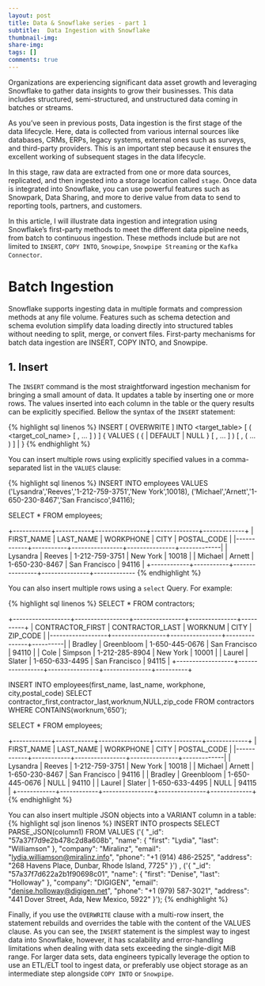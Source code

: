 ```yaml
---
layout: post
title: Data & Snowflake series - part 1
subtitle:  Data Ingestion with Snowflake
thumbnail-img: 
share-img: 
tags: []
comments: true
---
```


Organizations are experiencing significant data asset growth and leveraging Snowflake to gather data insights to grow their businesses. This data includes structured, semi-structured, and unstructured data coming in batches or streams.

As you’ve seen in previous posts, Data ingestion is the first stage of the data lifecycle. Here, data is collected from various internal sources like databases, CRMs, ERPs, legacy systems, external ones such as surveys, and third-party providers. This is an important step because it ensures the excellent working of subsequent stages in the data lifecycle.

In this stage, raw data are extracted from one or more data sources, replicated, and then ingested into a storage location called `stage`. Once data is integrated into Snowflake, you can use powerful features such as Snowpark, Data Sharing, and more to derive value from data to send to reporting tools, partners, and customers. 

In this article, I will illustrate data ingestion and integration using Snowflake’s first-party methods to meet the different data pipeline needs, from batch to continuous ingestion. These methods include but are not limited to `INSERT`, `COPY INTO`, `Snowpipe`, `Snowpipe Streaming` or the `Kafka Connector`.

# Batch Ingestion
Snowflake supports ingesting data in multiple formats and compression methods at any file volume. Features such as schema detection and schema evolution simplify data loading directly into structured tables without needing to split, merge, or convert files. First-party mechanisms for batch data ingestion are INSERT, COPY INTO, and Snowpipe.

## 1. Insert

The `INSERT` command is the most straightforward ingestion mechanism for bringing a small amount of data. It updates a table by inserting one or more rows. The values inserted into each column in the table or the query results can be explicitly specified.
Bellow the syntax of the `INSERT` statement:

{% highlight sql linenos %}
INSERT [ OVERWRITE ] INTO <target_table> [ ( <target_col_name> [ , ... ] ) ]
       {
VALUES ( { <value> | DEFAULT | NULL } [ , ... ] ) [ , ( ... ) ]  |  <query>
       }
{% endhighlight %}

You can insert multiple rows using explicitly specified values in a comma-separated list in the `VALUES` clause:

{% highlight sql linenos %}
INSERT INTO employees
  VALUES
  ('Lysandra','Reeves','1-212-759-3751','New York',10018),
  ('Michael','Arnett','1-650-230-8467','San Francisco',94116);

SELECT * FROM employees;

+------------+-----------+----------------+---------------+-------------+
| FIRST_NAME | LAST_NAME | WORKPHONE      | CITY          | POSTAL_CODE |
|------------+-----------+----------------+---------------+-------------|
| Lysandra   | Reeves    | 1-212-759-3751 | New York      | 10018       |
| Michael    | Arnett    | 1-650-230-8467 | San Francisco | 94116       |
+------------+-----------+----------------+---------------+-------------
{% endhighlight %}

You can also insert multiple rows using a `select` Query. For example:

{% highlight sql linenos %}
SELECT * FROM contractors;

+------------------+-----------------+----------------+---------------+----------+
| CONTRACTOR_FIRST | CONTRACTOR_LAST | WORKNUM        | CITY          | ZIP_CODE |
|------------------+-----------------+----------------+---------------+----------|
| Bradley          | Greenbloom      | 1-650-445-0676 | San Francisco | 94110    |
| Cole             | Simpson         | 1-212-285-8904 | New York      | 10001    |
| Laurel           | Slater          | 1-650-633-4495 | San Francisco | 94115    |
+------------------+-----------------+----------------+---------------+----------+

INSERT INTO employees(first_name, last_name, workphone, city,postal_code)
  SELECT
    contractor_first,contractor_last,worknum,NULL,zip_code
  FROM contractors
  WHERE CONTAINS(worknum,'650');

SELECT * FROM employees;

+------------+------------+----------------+---------------+-------------+
| FIRST_NAME | LAST_NAME  | WORKPHONE      | CITY          | POSTAL_CODE |
|------------+------------+----------------+---------------+-------------|
| Lysandra   | Reeves     | 1-212-759-3751 | New York      | 10018       |
| Michael    | Arnett     | 1-650-230-8467 | San Francisco | 94116       |
| Bradley    | Greenbloom | 1-650-445-0676 | NULL          | 94110       |
| Laurel     | Slater     | 1-650-633-4495 | NULL          | 94115       |
+------------+------------+----------------+---------------+-------------+
{% endhighlight %}

You can also insert multiple JSON objects into a VARIANT column in a table:
{% highlight sql json linenos %}
INSERT INTO prospects
  SELECT PARSE_JSON(column1)
  FROM VALUES
  ('{
    "_id": "57a37f7d9e2b478c2d8a608b",
    "name": {
      "first": "Lydia",
      "last": "Williamson"
    },
    "company": "Miralinz",
    "email": "lydia.williamson@miralinz.info",
    "phone": "+1 (914) 486-2525",
    "address": "268 Havens Place, Dunbar, Rhode Island, 7725"
  }')
  , ('{
    "_id": "57a37f7d622a2b1f90698c01",
    "name": {
      "first": "Denise",
      "last": "Holloway"
    },
    "company": "DIGIGEN",
    "email": "denise.holloway@digigen.net",
    "phone": "+1 (979) 587-3021",
    "address": "441 Dover Street, Ada, New Mexico, 5922"
  }');
{% endhighlight %}

Finally, if you use the `OVERWRITE` clause with a multi-row insert, the statement rebuilds and overrides the table with the content of the VALUES clause. 
As you can see, the `INSERT` statement is the simplest way to ingest data into Snowflake, however, it has scalability and error-handling limitations when dealing with data sets exceeding the single-digit MiB range. For larger data sets, data engineers typically leverage the option to use an ETL/ELT tool to ingest data, or preferably use object storage as an intermediate step alongside `COPY INTO` or `Snowpipe`. 


